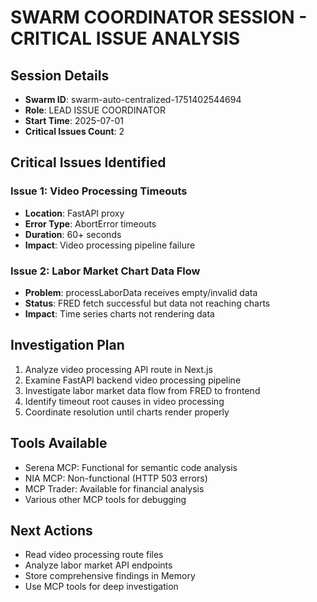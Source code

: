 # SWARM COORDINATOR SESSION - CRITICAL ISSUE ANALYSIS

## Session Details
- **Swarm ID**: swarm-auto-centralized-1751402544694
- **Role**: LEAD ISSUE COORDINATOR
- **Start Time**: 2025-07-01
- **Critical Issues Count**: 2

## Critical Issues Identified
### Issue 1: Video Processing Timeouts
- **Location**: FastAPI proxy 
- **Error Type**: AbortError timeouts
- **Duration**: 60+ seconds
- **Impact**: Video processing pipeline failure

### Issue 2: Labor Market Chart Data Flow
- **Problem**: processLaborData receives empty/invalid data
- **Status**: FRED fetch successful but data not reaching charts
- **Impact**: Time series charts not rendering data

## Investigation Plan
1. Analyze video processing API route in Next.js
2. Examine FastAPI backend video processing pipeline
3. Investigate labor market data flow from FRED to frontend
4. Identify timeout root causes in video processing
5. Coordinate resolution until charts render properly

## Tools Available
- Serena MCP: Functional for semantic code analysis
- NIA MCP: Non-functional (HTTP 503 errors)
- MCP Trader: Available for financial analysis
- Various other MCP tools for debugging

## Next Actions
- Read video processing route files
- Analyze labor market API endpoints
- Store comprehensive findings in Memory
- Use MCP tools for deep investigation